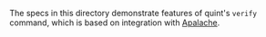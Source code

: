The specs in this directory demonstrate features of quint's `verify` command,
which is based on integration with
[Apalache](https://github.com/informalsystems/apalache).
